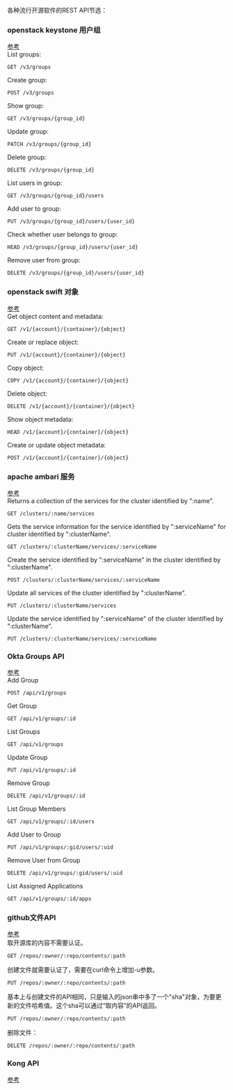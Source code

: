 各种流行开源软件的REST API节选：

### openstack keystone 用户组
[参考](https://developer.openstack.org/api-ref/identity/v3/index.html#groups)  
List groups:
```
GET /v3/groups
```

Create group:
```
POST /v3/groups
```
Show group:  
```
GET /v3/groups/{group_id}
```  
Update group:
```
PATCH /v3/groups/{group_id}
```  
Delete group:
```
DELETE /v3/groups/{group_id}
```  
List users in group:
```
GET /v3/groups/{group_id}/users
```  
Add user to group:
```
PUT /v3/groups/{group_id}/users/{user_id}
```  
Check whether user belongs to group:
```
HEAD /v3/groups/{group_id}/users/{user_id}
```  
Remove user from group:
```
DELETE /v3/groups/{group_id}/users/{user_id}
```  

### openstack swift 对象
[参考](https://developer.openstack.org/api-ref/object-store/)  
Get object content and metadata:
```
GET /v1/{account}/{container}/{object}
```  

Create or replace object:
```
PUT /v1/{account}/{container}/{object}
```  

Copy object:
```
COPY /v1/{account}/{container}/{object}
```  

Delete object:
```
DELETE /v1/{account}/{container}/{object}
```  
Show object metadata:
```
HEAD /v1/{account}/{container}/{object}
```
Create or update object metadata:
```
POST /v1/{account}/{container}/{object}
```  

### apache ambari 服务
[参考](https://github.com/apache/ambari/blob/trunk/ambari-server/docs/api/v1/service-resources.md)  
Returns a collection of the services for the cluster identified by ":name".  
```
GET /clusters/:name/services
```   

Gets the service information for the service identified by ":serviceName" for cluster identified by ":clusterName".  
```
GET /clusters/:clusterName/services/:serviceName
```  

Create the service identified by ":serviceName" in the cluster identified by ":clusterName".  
```
POST /clusters/:clusterName/services/:serviceName
```  

Update all services of the cluster identified by ":clusterName".  
```
PUT /clusters/:clusterName/services
```  

Update the service identified by ":serviceName" of the cluster identified by ":clusterName".  
```
PUT /clusters/:clusterName/services/:serviceName
```  
### Okta Groups API
[参考](https://developer.okta.com/docs/api/resources/groups.html)  
Add Group
```
POST /api/v1/groups
```
Get Group
```
GET /api/v1/groups/:id
```
List Groups
```
GET /api/v1/groups
```
Update Group
```
PUT /api/v1/groups/:id
```
Remove Group
```
DELETE /api/v1/groups/:id
```
List Group Members
```
GET /api/v1/groups/:id/users
```
Add User to Group
```
PUT /api/v1/groups/:gid/users/:uid
```
Remove User from Group
```
DELETE /api/v1/groups/:gid/users/:uid
```
List Assigned Applications
```
GET /api/v1/groups/:id/apps
```

### github文件API
[参考](https://github.com/imaidev/imaidev.github.io/wiki/github%E6%96%87%E4%BB%B6API%E6%B5%8B%E8%AF%95)  
取开源库的内容不需要认证。  
```
GET /repos/:owner/:repo/contents/:path
```
创建文件就需要认证了，需要在curl命令上增加-u参数。
```
PUT /repos/:owner/:repo/contents/:path
```
基本上与创建文件的API相同，只是输入的json串中多了一个"sha"对象，为要更新的文件哈希值。这个sha可以通过“取内容”的API返回。
```
PUT /repos/:owner/:repo/contents/:path
```
删除文件：
```
DELETE /repos/:owner/:repo/contents/:path
```
### Kong API
[参考](https://github.com/wbwangk/wbwangk.github.io/wiki/Kong#%E7%AE%A1%E7%90%86%E5%91%BD%E4%BB%A4%E5%A4%87%E5%BF%98)